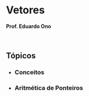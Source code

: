 
# Vetores

__Prof. Eduardo Ono__

&nbsp;

## Tópicos

* ### Conceitos

* ### Aritmética de Ponteiros
